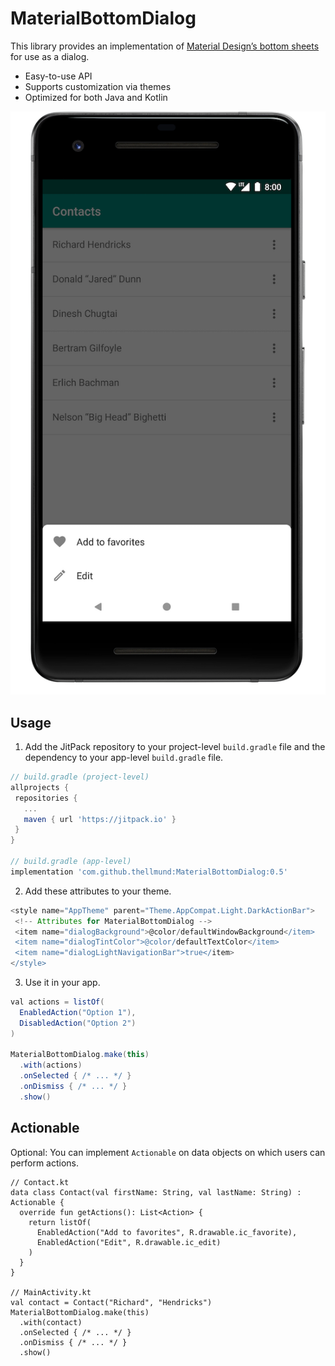 # MaterialBottomDialog

This library provides an implementation of [Material Design’s bottom sheets](https://material.io/design/components/sheets-bottom.html) for use as a dialog.
* Easy-to-use API
* Supports customization via themes
* Optimized for both Java and Kotlin

![](images/screenshot.png)

Usage
---------
1. Add the JitPack repository to your project-level `build.gradle` file and the dependency to your app-level `build.gradle` file.
```groovy
// build.gradle (project-level)
allprojects {
 repositories {
   ...
   maven { url 'https://jitpack.io' }
 }
}

// build.gradle (app-level)
implementation 'com.github.thellmund:MaterialBottomDialog:0.5'
```
2. Add these attributes to your theme.
```groovy
<style name="AppTheme" parent="Theme.AppCompat.Light.DarkActionBar">
 <!-- Attributes for MaterialBottomDialog -->
 <item name="dialogBackground">@color/defaultWindowBackground</item>
 <item name="dialogTintColor">@color/defaultTextColor</item>
 <item name="dialogLightNavigationBar">true</item>
</style>
```

3. Use it in your app.
```groovy
val actions = listOf(
  EnabledAction("Option 1"),
  DisabledAction("Option 2")
)

MaterialBottomDialog.make(this)
  .with(actions)
  .onSelected { /* ... */ }
  .onDismiss { /* ... */ }
  .show()
```

Actionable
---------

Optional: You can implement `Actionable` on data objects on which users can perform actions.
```
// Contact.kt
data class Contact(val firstName: String, val lastName: String) : Actionable {
  override fun getActions(): List<Action> {
    return listOf(
      EnabledAction("Add to favorites", R.drawable.ic_favorite),
      EnabledAction("Edit", R.drawable.ic_edit)
    )
  }
}

// MainActivity.kt
val contact = Contact("Richard", "Hendricks")
MaterialBottomDialog.make(this)
  .with(contact)
  .onSelected { /* ... */ }
  .onDismiss { /* ... */ }
  .show()
```
